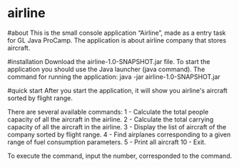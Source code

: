 # airline

#about
This is the small console application “Airline”, made as a entry task for GL Java ProCamp.
The application is about airline company that stores aircraft.

#installation
Download the airline-1.0-SNAPSHOT.jar file.
To start the application you should use the Java launcher (java command).
The command for running the application: java -jar airline-1.0-SNAPSHOT.jar

#quick start
After you start the application, it will show you airline's aircraft sorted by flight range.

There are several available commands:
        1 - Calculate the total people capacity of all the aircraft in the airline.
        2 - Calculate the total carrying capacity of all the aircraft in the airline.
        3 - Display the list of aircraft of the company sorted by flight range.
        4 - Find airplanes corresponding to a given range of fuel consumption parameters.
        5 - Print all aircraft
        10 - Exit.

To execute the command, input the number, corresponded to the command.
